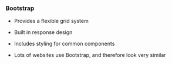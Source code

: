 ### Bootstrap

  * Provides a flexible grid system

  * Built in response design

  * Includes styling for common components

  * Lots of websites use Bootstrap, and therefore look very similar
